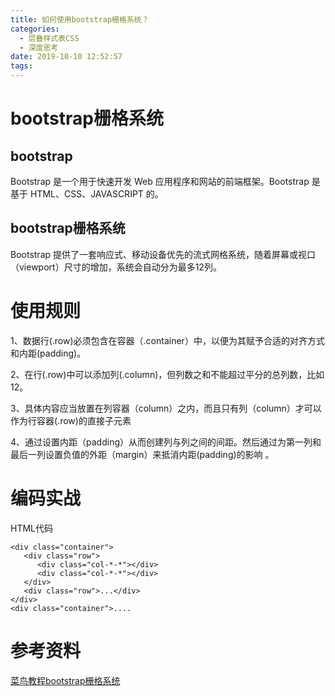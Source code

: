 ```yaml
---
title: 如何使用bootstrap栅格系统？
categories:
  - 层叠样式表CSS
  - 深度思考
date: 2019-10-10 12:52:57
tags:
---
```

# bootstrap栅格系统

## bootstrap

Bootstrap 是一个用于快速开发 Web 应用程序和网站的前端框架。Bootstrap 是基于 HTML、CSS、JAVASCRIPT 的。 

## bootstrap栅格系统

Bootstrap 提供了一套响应式、移动设备优先的流式网格系统，随着屏幕或视口（viewport）尺寸的增加，系统会自动分为最多12列。 



# 使用规则  

1、数据行(.row)必须包含在容器（.container）中，以便为其赋予合适的对齐方式和内距(padding)。  

2、在行(.row)中可以添加列(.column)，但列数之和不能超过平分的总列数，比如12。  

3、具体内容应当放置在列容器（column）之内，而且只有列（column）才可以作为行容器(.row)的直接子元素  

4、通过设置内距（padding）从而创建列与列之间的间距。然后通过为第一列和最后一列设置负值的外距（margin）来抵消内距(padding)的影响 。



# 编码实战

HTML代码

```
<div class="container">
   <div class="row">
      <div class="col-*-*"></div>
      <div class="col-*-*"></div>      
   </div>
   <div class="row">...</div>
</div>
<div class="container">....
```

# 参考资料

[菜鸟教程bootstrap栅格系统](https://www.runoob.com/bootstrap/bootstrap-grid-system.html)